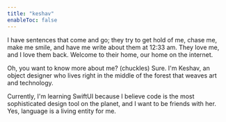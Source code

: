 ```yaml
---
title: "keshav"
enableToc: false
---
```


I have sentences that come and go; they try to get hold of me, chase me, make me smile, and have me write about them at 12:33 am. They love me, and I love them back. Welcome to their home, our home on the internet.

Oh, you want to know more about me? (chuckles) Sure. I'm Keshav, an object designer who lives right in the middle of the forest that weaves art and technology.

Currently, I'm learning SwiftUI because I believe code is the most sophisticated design tool on the planet, and I want to be friends with her. Yes, language is a living entity for me.

